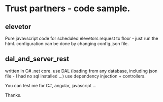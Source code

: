 # Trust partners - code sample.

elevetor
--------
Pure javavscript code for scheduled elevetors request to floor - just run the html.
configuration can be done by changing config.json file.

dal_and_server_rest
-------------------
written in C# .net core.
use DAL (loading from any database, including json file - I had no sql installed ...)
use dependency injection + controllers.

You can test me for C#, angular, javascript ...

Thanks.
